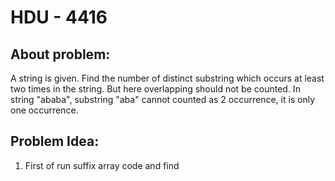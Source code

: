 # HDU - 4416
## About problem:
A string is given. Find the number of distinct substring which occurs at least two times in the string. But here overlapping should not be counted. In string "ababa", substring "aba" cannot counted as 2 occurrence, it is only one occurrence. 


## Problem Idea:

 1. First of run suffix array code and find 

<!--stackedit_data:
eyJoaXN0b3J5IjpbLTg0NTA1NTY4MF19
-->